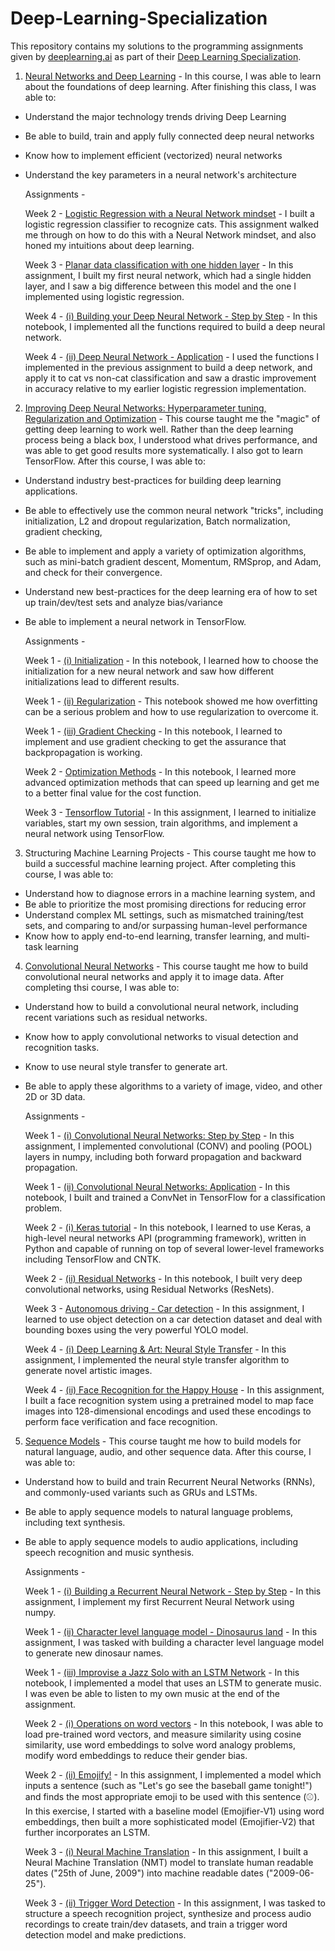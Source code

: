 # Deep-Learning-Specialization

This repository contains my solutions to the programming assignments given by [deeplearning.ai](https://www.deeplearning.ai/) as part of their [Deep Learning Specialization](https://www.coursera.org/specializations/deep-learning).


1. [Neural Networks and Deep Learning](https://github.com/ajaykumarr28/Deep-Learning-Specialization/tree/master/1%20-%20Neural%20Networks%20and%20Deep%20Learning) - In this course, I was able to learn about the foundations of deep learning. After finishing this class, I was able to:
- Understand the major technology trends driving Deep Learning
- Be able to build, train and apply fully connected deep neural networks
- Know how to implement efficient (vectorized) neural networks
- Understand the key parameters in a neural network's architecture

  Assignments - 

    Week 2 - [Logistic Regression with a Neural Network mindset](https://github.com/ajaykumarr28/Deep-Learning-Specialization/blob/master/1%20-%20Neural%20Networks%20and%20Deep%20Learning/Logistic%20Regression%20with%20a%20Neural%20Network%20mindset.ipynb) - I built a logistic regression classifier to recognize cats. This assignment walked me through on how to do this with a Neural Network mindset, and also honed my intuitions about deep learning.

    Week 3 - [Planar data classification with one hidden layer](https://github.com/ajaykumarr28/Deep-Learning-Specialization/blob/master/1%20-%20Neural%20Networks%20and%20Deep%20Learning/Planar%20data%20classification%20with%20one%20hidden%20layer.ipynb) - In this assignment, I built my first neural network, which had a single hidden layer, and I saw a big difference between this model and the one I implemented using logistic regression.

    Week 4 - [(i) Building your Deep Neural Network - Step by Step](https://github.com/ajaykumarr28/Deep-Learning-Specialization/blob/master/1%20-%20Neural%20Networks%20and%20Deep%20Learning/Building%20your%20Deep%20Neural%20Network%20-%20Step%20by%20Step.ipynb) - In this notebook, I implemented all the functions required to build a deep neural network.

    Week 4 - [(ii) Deep Neural Network - Application](https://github.com/ajaykumarr28/Deep-Learning-Specialization/blob/master/1%20-%20Neural%20Networks%20and%20Deep%20Learning/Deep%20Neural%20Network%20-%20Application.ipynb) - I used the functions I implemented in the previous assignment to build a deep network, and apply it to cat vs non-cat classification and saw a drastic improvement in accuracy relative to my earlier logistic regression implementation.
    

2. [Improving Deep Neural Networks: Hyperparameter tuning, Regularization and Optimization](https://github.com/ajaykumarr28/Deep-Learning-Specialization/tree/master/2%20-%20Improving%20Deep%20Neural%20Networks%20Hyperparameter%20tuning%2C%20Regularization%20and%20Optimization) - This course taught me the "magic" of getting deep learning to work well. Rather than the deep learning process being a black box, I understood what drives performance, and was able to get good results more systematically. I also got to learn TensorFlow. After this course, I was able to:
- Understand industry best-practices for building deep learning applications. 
- Be able to effectively use the common neural network "tricks", including initialization, L2 and dropout regularization, Batch normalization, gradient checking, 
- Be able to implement and apply a variety of optimization algorithms, such as mini-batch gradient descent, Momentum, RMSprop, and Adam, and check for their convergence. 
- Understand new best-practices for the deep learning era of how to set up train/dev/test sets and analyze bias/variance
- Be able to implement a neural network in TensorFlow. 

  Assignments - 

    Week 1 - [(i) Initialization](https://github.com/ajaykumarr28/Deep-Learning-Specialization/blob/master/2%20-%20Improving%20Deep%20Neural%20Networks%20Hyperparameter%20tuning%2C%20Regularization%20and%20Optimization/Initialization.ipynb) - In this notebook, I learned how to choose the initialization for a new neural network and saw how different initializations lead to different results.

    Week 1 - [(ii) Regularization](https://github.com/ajaykumarr28/Deep-Learning-Specialization/blob/master/2%20-%20Improving%20Deep%20Neural%20Networks%20Hyperparameter%20tuning%2C%20Regularization%20and%20Optimization/Regularization.ipynb) - This notebook showed me how overfitting can be a serious problem and how to use regularization to overcome it.

    Week 1 - [(iii) Gradient Checking](https://github.com/ajaykumarr28/Deep-Learning-Specialization/blob/master/2%20-%20Improving%20Deep%20Neural%20Networks%20Hyperparameter%20tuning%2C%20Regularization%20and%20Optimization/Gradient%20Checking.ipynb) - In this notebook, I learned to implement and use gradient checking to get the assurance that backpropagation is working.

    Week 2 - [Optimization Methods](https://github.com/ajaykumarr28/Deep-Learning-Specialization/blob/master/2%20-%20Improving%20Deep%20Neural%20Networks%20Hyperparameter%20tuning%2C%20Regularization%20and%20Optimization/Optimization%20methods.ipynb) - In this notebook, I learned more advanced optimization methods that can speed up learning and get me to a better final value for the cost function.

    Week 3 - [Tensorflow Tutorial](https://github.com/ajaykumarr28/Deep-Learning-Specialization/blob/master/2%20-%20Improving%20Deep%20Neural%20Networks%20Hyperparameter%20tuning%2C%20Regularization%20and%20Optimization/Tensorflow%20Tutorial.ipynb) - In this assignment, I learned to initialize variables, start my own session, train algorithms, and implement a neural network using TensorFlow.


3. Structuring Machine Learning Projects - This course taught me how to build a successful machine learning project. After completing this course, I was able to:
- Understand how to diagnose errors in a machine learning system, and 
- Be able to prioritize the most promising directions for reducing error
- Understand complex ML settings, such as mismatched training/test sets, and comparing to and/or surpassing human-level performance
- Know how to apply end-to-end learning, transfer learning, and multi-task learning


4. [Convolutional Neural Networks](https://github.com/ajaykumarr28/Deep-Learning-Specialization/tree/master/4%20-%20Convolutional%20Neural%20Networks) - This course taught me how to build convolutional neural networks and apply it to image data. After completing thsi course, I was able to:
- Understand how to build a convolutional neural network, including recent variations such as residual networks.
- Know how to apply convolutional networks to visual detection and recognition tasks.
- Know to use neural style transfer to generate art.
- Be able to apply these algorithms to a variety of image, video, and other 2D or 3D data.

  Assignments - 
  
    Week 1 - [(i) Convolutional Neural Networks: Step by Step](https://github.com/ajaykumarr28/Deep-Learning-Specialization/blob/master/4%20-%20Convolutional%20Neural%20Networks/Convolution%20model%20-%20Step%20by%20Step%20-%20v1.ipynb) - In this assignment, I implemented convolutional (CONV) and pooling (POOL) layers in numpy, including both forward propagation and backward propagation.
    
    Week 1 - [(ii) Convolutional Neural Networks: Application](https://github.com/ajaykumarr28/Deep-Learning-Specialization/blob/master/4%20-%20Convolutional%20Neural%20Networks/Convolution%20model%20-%20Application%20-%20v1.ipynb) - In this notebook, I built and trained a ConvNet in TensorFlow for a classification problem.
    
    Week 2 - [(i) Keras tutorial](https://github.com/ajaykumarr28/Deep-Learning-Specialization/blob/master/4%20-%20Convolutional%20Neural%20Networks/Keras%20-%20Tutorial%20-%20Happy%20House%20v1.ipynb) - In this notebook, I learned to use Keras, a high-level neural networks API (programming framework), written in Python and capable of running on top of several lower-level frameworks including TensorFlow and CNTK.
    
    Week 2 - [(ii) Residual Networks](https://github.com/ajaykumarr28/Deep-Learning-Specialization/blob/master/4%20-%20Convolutional%20Neural%20Networks/Residual%20Networks%20-%20v1.ipynb) - In this notebook, I built very deep convolutional networks, using Residual Networks (ResNets).
    
    Week 3 - [Autonomous driving - Car detection](https://github.com/ajaykumarr28/Deep-Learning-Specialization/blob/master/4%20-%20Convolutional%20Neural%20Networks/Autonomous%20driving%20application%20-%20Car%20detection%20-%20v1.ipynb) - In this assignment, I learned to use object detection on a car detection dataset and deal with bounding boxes using the very powerful YOLO model.
    
    Week 4 - [(i) Deep Learning & Art: Neural Style Transfer](https://github.com/ajaykumarr28/Deep-Learning-Specialization/blob/master/4%20-%20Convolutional%20Neural%20Networks/Art%20Generation%20with%20Neural%20Style%20Transfer%20-%20v1.ipynb) - In this assignment, I implemented the neural style transfer algorithm to generate novel artistic images.
    
    Week 4 - [(ii) Face Recognition for the Happy House](https://github.com/ajaykumarr28/Deep-Learning-Specialization/blob/master/4%20-%20Convolutional%20Neural%20Networks/Face%20Recognition%20for%20the%20Happy%20House%20-%20v2.ipynb) - In this assignment, I built a face recognition system using a pretrained model to map face images into 128-dimensional encodings and used these encodings to perform face verification and face recognition.


5. [Sequence Models](https://github.com/ajaykumarr28/Deep-Learning-Specialization/tree/master/5%20-%20Sequence%20Models) - This course taught me how to build models for natural language, audio, and other sequence data. After this course, I was able to:
- Understand how to build and train Recurrent Neural Networks (RNNs), and commonly-used variants such as GRUs and LSTMs.
- Be able to apply sequence models to natural language problems, including text synthesis. 
- Be able to apply sequence models to audio applications, including speech recognition and music synthesis.

  Assignments - 
  
    Week 1 - [(i) Building a Recurrent Neural Network - Step by Step](https://github.com/ajaykumarr28/Deep-Learning-Specialization/blob/master/5%20-%20Sequence%20Models/Building%20a%20Recurrent%20Neural%20Network%20-%20Step%20by%20Step%20-%20v2.ipynb) -  In this assignment, I implement my first Recurrent Neural Network using numpy.
    
    Week 1 - [(ii) Character level language model - Dinosaurus land](https://github.com/ajaykumarr28/Deep-Learning-Specialization/blob/master/5%20-%20Sequence%20Models/Dinosaurus%20Island%20--%20Character%20level%20language%20model%20final%20-%20v3.ipynb) - In this assignment, I was tasked with building a character level language model to generate new dinosaur names.
    
    Week 1 - [(iii) Improvise a Jazz Solo with an LSTM Network](https://github.com/ajaykumarr28/Deep-Learning-Specialization/blob/master/5%20-%20Sequence%20Models/Improvise%20a%20Jazz%20Solo%20with%20an%20LSTM%20Network%20-%20v1.ipynb) - In this notebook, I implemented a model that uses an LSTM to generate music. I was even be able to listen to my own music at the end of the assignment.
    
    Week 2 - [(i) Operations on word vectors](https://github.com/ajaykumarr28/Deep-Learning-Specialization/blob/master/5%20-%20Sequence%20Models/Operations%20on%20word%20vectors%20-%20v2.ipynb) - In this notebook, I was able to load pre-trained word vectors, and measure similarity using cosine similarity, use word embeddings to solve word analogy problems, modify word embeddings to reduce their gender bias.
    
    Week 2 - [(ii) Emojify!](https://github.com/ajaykumarr28/Deep-Learning-Specialization/blob/master/5%20-%20Sequence%20Models/Emojify%20-%20v2.ipynb) - In this assignment, I implemented a model which inputs a sentence (such as "Let's go see the baseball game tonight!") and finds the most appropriate emoji to be used with this sentence (⚾️). In this exercise, I started with a baseline model (Emojifier-V1) using word embeddings, then built a more sophisticated model (Emojifier-V2) that further incorporates an LSTM.
    
    Week 3 - [(i) Neural Machine Translation](https://github.com/ajaykumarr28/Deep-Learning-Specialization/blob/master/5%20-%20Sequence%20Models/Neural%20machine%20translation%20with%20attention%20-%20v2.ipynb) - In this assignment, I built a Neural Machine Translation (NMT) model to translate human readable dates ("25th of June, 2009") into machine readable dates ("2009-06-25").
    
    Week 3 - [(ii) Trigger Word Detection](https://github.com/ajaykumarr28/Deep-Learning-Specialization/blob/master/5%20-%20Sequence%20Models/Trigger%20word%20detection%20-%20v1.ipynb) - In this assignment, I was tasked to structure a speech recognition project, synthesize and process audio recordings to create train/dev datasets, and train a trigger word detection model and make predictions.
